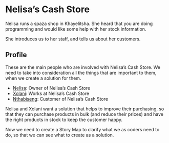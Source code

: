 # Nelisa’s Cash Store

Nelisa runs a spaza shop in Khayelitsha. She heard that you are doing programming and would like some help with her stock information.

She introduces us to her staff, and tells us about her customers.

## Profile

These are the main people who are involved with Nelisa’s Cash Store. We need to take into consideration all the things that are important to them, when we create a solution for them.

* [Nelisa](http://narrative.projectcodex.co/Profile_Nelisa.html): Owner of Nelisa’s Cash Store
* [Xolani](http://narrative.projectcodex.co/Profile_Xolani.html): Works at Nelisa’s Cash Store
* [Nthabiseng](http://narrative.projectcodex.co/Profile_Nthabiseng.html): Customer of Nelisa’s Cash Store

Nelisa and Xolani want a solution that helps to improve their purchasing, so that they can purchase products in bulk (and reduce their prices) and have the right products in stock to keep the customer happy.

Now we need to create a Story Map to clarify what we as coders need to do, so that we can see what to create as a solution.
